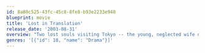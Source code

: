```yaml
---
id: 8a88c525-43fc-45c8-8fe8-b93e2233e940
blueprint: movie
title: 'Lost in Translation'
release_date: '2003-08-31'
overview: "Two lost souls visiting Tokyo -- the young, neglected wife of a photographer and a washed-up movie star shooting a TV commercial -- find an odd solace and pensive freedom to be real in each other's company, away from their lives in America."
genres: '[{"id": 18, "name": "Drama"}]'
---
```

